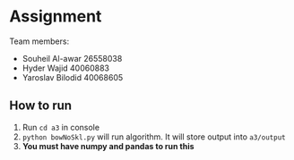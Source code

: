 # Assignment # 
Team members: 
- Souheil Al-awar 26558038
- Hyder Wajid 40060883
- Yaroslav Bilodid 40068605

## How to run
1. Run `cd a3` in console
2. `python bowNoSkl.py` will run algorithm. It will store output into `a3/output`
3. **You must have numpy and pandas to run this**


